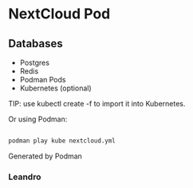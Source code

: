 # NextCloud Pod

## Databases

- Postgres
- Redis
- Podman Pods
- Kubernetes (optional)

TIP: use kubectl create -f to import it into Kubernetes.

Or using Podman:

```sh

podman play kube nextcloud.yml

```

Generated by Podman

### Leandro

